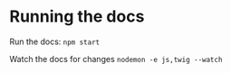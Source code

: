 # Running the docs

Run the docs:
`npm start`

Watch the docs for changes
`nodemon -e js,twig --watch  `
